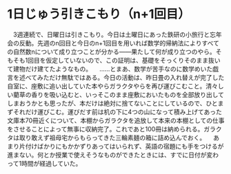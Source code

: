 # 1日じゅう引きこもり（n+1回目）

<div class="section">　3週連続で、日曜日は引きこもり。今日は土曜日にあった鉄研の小旅行と忘年会の反動。先週のn回目と今日のn+1回目を用いれば数学的帰納法によりすべての自然数nについて成り立つことが分かる――果たして何が成り立つのやら。そもそも1回目を仮定していないので、この証明は、基礎をそっくりそのまま抜いて建物だけ建てたようなもの。 　……とまあ、数学が苦手なのに数学めいた戯言を述べてみただけ無駄ではある。今日の活動は、昨日畳の入れ替えが完了した自室に、座敷に追い出していた本やらガラクタやらを再び運びこむこと。清々しい藺草の香りを吸い込むと、いっそこのまま座敷においたものを全部放り出してしまおうかとも思ったが、本だけは絶対に捨てないことにしているので、ひとまずそれだけ運びこむ。運びだす前は机の下に4つの山になって積み上げてあった文庫本70冊近くについて、本棚からガラクタを追放して本来の本棚としての仕事をさせることによって無事に収納完了。これであと100冊は納められる。ガラクタは取り敢えず祖母宅からもらってきた三輪素麺の箱に詰め込んでおく。 　あまり片付けばかりにもかかずりあってはいられず、英語の宿題にも手をつけるが進まない。何とか授業で使えそうなものができたときには、すでに日付が変わって1時間が経過していた。</div>